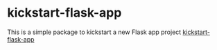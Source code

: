 # kickstart-flask-app

This is a simple package to kickstart a new Flask app project
[kickstart-flask-app](https://github.com/MurphyAdam/kickstart-flask-app)